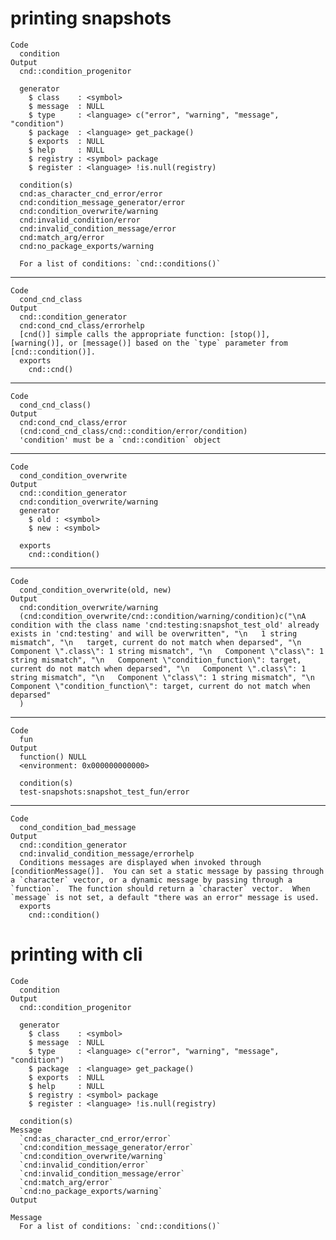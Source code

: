 # printing snapshots

    Code
      condition
    Output
      cnd::condition_progenitor
      
      generator
        $ class    : <symbol> 
        $ message  : NULL
        $ type     : <language> c("error", "warning", "message", "condition")
        $ package  : <language> get_package()
        $ exports  : NULL
        $ help     : NULL
        $ registry : <symbol> package
        $ register : <language> !is.null(registry)
      
      condition(s)
      cnd:as_character_cnd_error/error
      cnd:condition_message_generator/error
      cnd:condition_overwrite/warning
      cnd:invalid_condition/error
      cnd:invalid_condition_message/error
      cnd:match_arg/error
      cnd:no_package_exports/warning
      
      For a list of conditions: `cnd::conditions()`

---

    Code
      cond_cnd_class
    Output
      cnd::condition_generator
      cnd:cond_cnd_class/errorhelp
      [cnd()] simple calls the appropriate function: [stop()], [warning()], or [message()] based on the `type` parameter from [cnd::condition()].
      exports
        cnd::cnd()

---

    Code
      cond_cnd_class()
    Output
      cnd:cond_cnd_class/error
      (cnd:cond_cnd_class/cnd::condition/error/condition)
      'condition' must be a `cnd::condition` object

---

    Code
      cond_condition_overwrite
    Output
      cnd::condition_generator
      cnd:condition_overwrite/warning
      generator
        $ old : <symbol> 
        $ new : <symbol> 
      
      exports
        cnd::condition()

---

    Code
      cond_condition_overwrite(old, new)
    Output
      cnd:condition_overwrite/warning
      (cnd:condition_overwrite/cnd::condition/warning/condition)c("\nA condition with the class name 'cnd:testing:snapshot_test_old' already exists in 'cnd:testing' and will be overwritten", "\n   1 string mismatch", "\n   target, current do not match when deparsed", "\n   Component \".class\": 1 string mismatch", "\n   Component \"class\": 1 string mismatch", "\n   Component \"condition_function\": target, current do not match when deparsed", "\n   Component \".class\": 1 string mismatch", "\n   Component \"class\": 1 string mismatch", "\n   Component \"condition_function\": target, current do not match when deparsed"
      )

---

    Code
      fun
    Output
      function() NULL
      <environment: 0x000000000000>
      
      condition(s)
      test-snapshots:snapshot_test_fun/error

---

    Code
      cond_condition_bad_message
    Output
      cnd::condition_generator
      cnd:invalid_condition_message/errorhelp
      Conditions messages are displayed when invoked through [conditionMessage()].  You can set a static message by passing through a `character` vector, or a dynamic message by passing through a `function`.  The function should return a `character` vector.  When `message` is not set, a default "there was an error" message is used.
      exports
        cnd::condition()

# printing with cli

    Code
      condition
    Output
      cnd::condition_progenitor
      
      generator
        $ class    : <symbol> 
        $ message  : NULL
        $ type     : <language> c("error", "warning", "message", "condition")
        $ package  : <language> get_package()
        $ exports  : NULL
        $ help     : NULL
        $ registry : <symbol> package
        $ register : <language> !is.null(registry)
      
      condition(s)
    Message
      `cnd:as_character_cnd_error/error`
      `cnd:condition_message_generator/error`
      `cnd:condition_overwrite/warning`
      `cnd:invalid_condition/error`
      `cnd:invalid_condition_message/error`
      `cnd:match_arg/error`
      `cnd:no_package_exports/warning`
    Output
      
    Message
      For a list of conditions: `cnd::conditions()`

